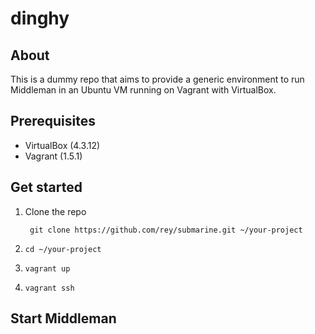 # dinghy

## About

This is a dummy repo that aims to provide a generic environment to run Middleman
in an Ubuntu VM running on Vagrant with VirtualBox.

## Prerequisites

* VirtualBox (4.3.12)
* Vagrant (1.5.1)

## Get started

1. Clone the repo

        git clone https://github.com/rey/submarine.git ~/your-project

2. `cd ~/your-project`
3. `vagrant up`
4. `vagrant ssh`

## Start Middleman
